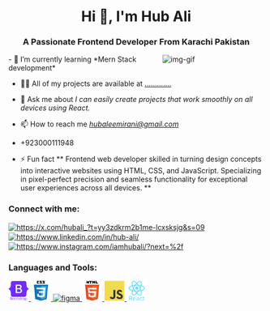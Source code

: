 <h1 align="center">Hi 👋, I'm Hub Ali</h1>
<h3 align="center">A Passionate Frontend Developer From Karachi Pakistan</h3>
<img align="right" alt="img-gif" width="200" src="https://media4.giphy.com/media/qgQUggAC3Pfv687qPC/giphy.gif">
- 🌱 I’m currently learning *Mern Stack development*

- 👨‍💻 All of my projects are available at [.............](.............)

- 💬 Ask me about *I can easily create projects that work smoothly on all devices using React.*

- 📫 How to reach me *hubaleemirani@gmail.com*
- +923000111948

- ⚡ Fun fact ** Frontend web developer skilled in turning design concepts into interactive websites using HTML, CSS, and JavaScript. Specializing in pixel-perfect precision and seamless functionality for exceptional user experiences across all devices. **

<h3 align="left">Connect with me:</h3>
<p align="left">
<a href="https://twitter.com/https://x.com/hubali_?t=yy3zdkrm2b1me-lcxsksjg&s=09" target="blank"><img align="center" src="https://raw.githubusercontent.com/rahuldkjain/github-profile-readme-generator/master/src/images/icons/Social/twitter.svg" alt="https://x.com/hubali_?t=yy3zdkrm2b1me-lcxsksjg&s=09" height="30" width="40" /></a>
<a href="https://linkedin.com/in/https://www.linkedin.com/in/hub-ali/" target="blank"><img align="center" src="https://raw.githubusercontent.com/rahuldkjain/github-profile-readme-generator/master/src/images/icons/Social/linked-in-alt.svg" alt="https://www.linkedin.com/in/hub-ali/" height="30" width="40" /></a>
<a href="https://instagram.com/https://www.instagram.com/iamhubali/?next=%2f" target="blank"><img align="center" src="https://raw.githubusercontent.com/rahuldkjain/github-profile-readme-generator/master/src/images/icons/Social/instagram.svg" alt="https://www.instagram.com/iamhubali/?next=%2f" height="30" width="40" /></a>
</p>

<h3 align="left">Languages and Tools:</h3>
<p align="left"> <a href="https://getbootstrap.com" target="_blank" rel="noreferrer"> <img src="https://raw.githubusercontent.com/devicons/devicon/master/icons/bootstrap/bootstrap-plain-wordmark.svg" alt="bootstrap" width="40" height="40"/> </a> <a href="https://www.w3schools.com/css/" target="_blank" rel="noreferrer"> <img src="https://raw.githubusercontent.com/devicons/devicon/master/icons/css3/css3-original-wordmark.svg" alt="css3" width="40" height="40"/> </a> <a href="https://www.figma.com/" target="_blank" rel="noreferrer"> <img src="https://www.vectorlogo.zone/logos/figma/figma-icon.svg" alt="figma" width="40" height="40"/> </a> <a href="https://www.w3.org/html/" target="_blank" rel="noreferrer"> <img src="https://raw.githubusercontent.com/devicons/devicon/master/icons/html5/html5-original-wordmark.svg" alt="html5" width="40" height="40"/> </a> <a href="https://developer.mozilla.org/en-US/docs/Web/JavaScript" target="_blank" rel="noreferrer"> <img src="https://raw.githubusercontent.com/devicons/devicon/master/icons/javascript/javascript-original.svg" alt="javascript" width="40" height="40"/> </a> <a href="https://reactjs.org/" target="_blank" rel="noreferrer"> <img src="https://raw.githubusercontent.com/devicons/devicon/master/icons/react/react-original-wordmark.svg" alt="react" width="40" height="40"/> </a> </p>
